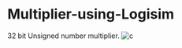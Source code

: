 # Multiplier-using-Logisim
32 bit Unsigned number multiplier. 
![c](https://user-images.githubusercontent.com/23156051/110503172-fa11e700-810c-11eb-9090-ebb8f6507d56.png)

